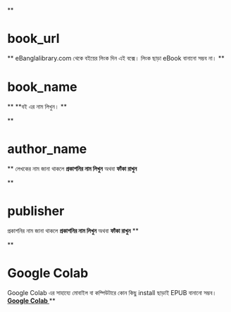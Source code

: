 **

# book_url

**
eBanglalibrary.com থেকে বইয়ের লিংক দিন এই বক্সে। লিংক ছাড়া eBook বানানো সম্ভব না।
**

# book_name

**
**বই এর নাম লিখুন। **

**

# author_name

**
লেখকের নাম জানা থাকলে **প্রকাশনির নাম লিখুন**  অথবা **ফাঁকা রাখুন**

**

# publisher
প্রকাশনির নাম জানা থাকলে **প্রকাশনির নাম লিখুন**  অথবা **ফাঁকা রাখুন**
**



**

# Google Colab
Google Colab এর সাহায্যে মোবাইল বা কম্পিউটারে কোন কিছু install ছাড়াই EPUB বানানো সম্ভব।
**[Google Colab ](https://colab.research.google.com/drive/12BRjft5hmCrQBJQtfZxWm8BjksiQCX_u?usp=sharing)**
**
